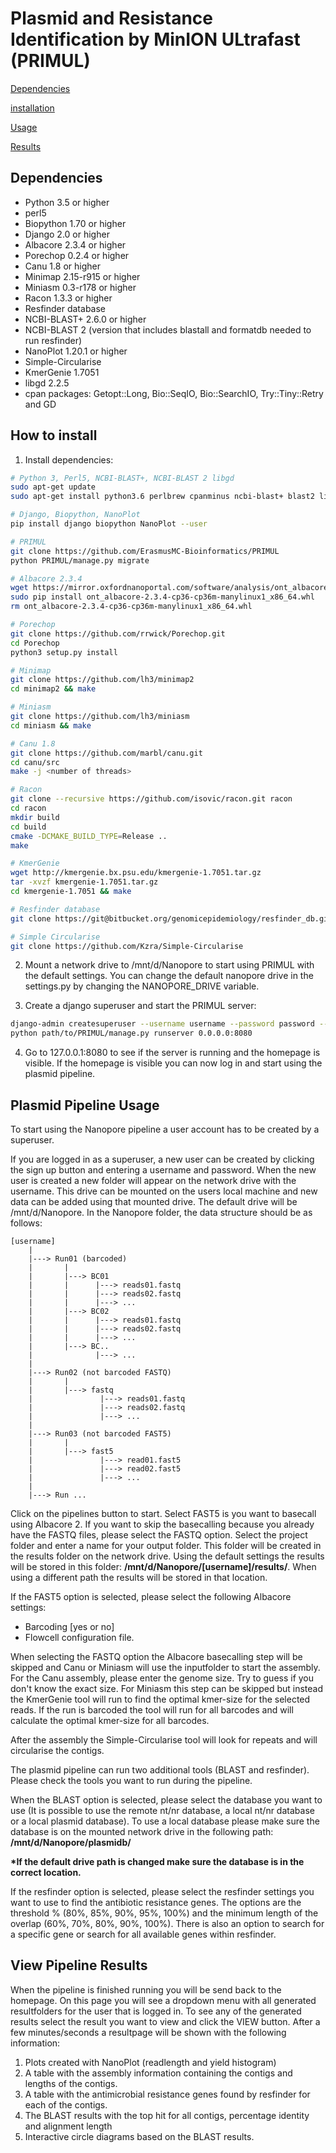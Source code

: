 # Plasmid and Resistance Identification by MinION ULtrafast (PRIMUL)

[Dependencies](#dependencies)

[installation](#installation)

[Usage](#usage)

[Results](#results)

## <a name="dependencies"></a>Dependencies

* Python 3.5 or higher
* perl5
* Biopython 1.70 or higher
* Django 2.0 or higher
* Albacore 2.3.4 or higher
* Porechop 0.2.4 or higher
* Canu 1.8 or higher
* Minimap 2.15-r915 or higher
* Miniasm 0.3-r178 or higher
* Racon 1.3.3 or higher
* Resfinder database
* NCBI-BLAST+ 2.6.0 or higher
* NCBI-BLAST 2 (version that includes blastall and formatdb needed to run resfinder)
* NanoPlot 1.20.1 or higher
* Simple-Circularise
* KmerGenie 1.7051
* libgd 2.2.5
* cpan packages: Getopt::Long, Bio::SeqIO, Bio::SearchIO, Try::Tiny::Retry and GD

## <a name="installation"></a>How to install

1. Install dependencies:

```bash
# Python 3, Perl5, NCBI-BLAST+, NCBI-BLAST 2 libgd
sudo apt-get update
sudo apt-get install python3.6 perlbrew cpanminus ncbi-blast+ blast2 libgd

# Django, Biopython, NanoPlot
pip install django biopython NanoPlot --user

# PRIMUL
git clone https://github.com/ErasmusMC-Bioinformatics/PRIMUL
python PRIMUL/manage.py migrate

# Albacore 2.3.4
wget https://mirror.oxfordnanoportal.com/software/analysis/ont_albacore-2.3.4-cp36-cp36m-manylinux1_x86_64.whl
sudo pip install ont_albacore-2.3.4-cp36-cp36m-manylinux1_x86_64.whl
rm ont_albacore-2.3.4-cp36-cp36m-manylinux1_x86_64.whl

# Porechop
git clone https://github.com/rrwick/Porechop.git
cd Porechop
python3 setup.py install

# Minimap
git clone https://github.com/lh3/minimap2
cd minimap2 && make

# Miniasm
git clone https://github.com/lh3/miniasm
cd miniasm && make

# Canu 1.8
git clone https://github.com/marbl/canu.git
cd canu/src
make -j <number of threads>

# Racon
git clone --recursive https://github.com/isovic/racon.git racon
cd racon
mkdir build
cd build
cmake -DCMAKE_BUILD_TYPE=Release ..
make

# KmerGenie
wget http://kmergenie.bx.psu.edu/kmergenie-1.7051.tar.gz
tar -xvzf kmergenie-1.7051.tar.gz
cd kmergenie-1.7051 && make

# Resfinder database
git clone https://git@bitbucket.org/genomicepidemiology/resfinder_db.git

# Simple Circularise
git clone https://github.com/Kzra/Simple-Circularise
```

2. Mount a network drive to /mnt/d/Nanopore to start using PRIMUL with the default settings. You can change the default nanopore drive in the settings.py by changing the NANOPORE_DRIVE variable.

3. Create a django superuser and start the PRIMUL server:

```bash
django-admin createsuperuser --username username --password password --database path/to/PRIMUL/db.sqlite3
python path/to/PRIMUL/manage.py runserver 0.0.0.0:8080
```

4. Go to 127.0.0.1:8080 to see if the server is running and the homepage is visible. If the homepage is visible you can now log in and start using the plasmid pipeline.

## <a name="usage"></a>Plasmid Pipeline Usage

To start using the Nanopore pipeline a user account has to be created by a superuser.

If you are logged in as a superuser, a new user can be created by clicking the sign up button and entering a username and password. When the new user is created a new folder will appear on the network drive with the username. This drive can be mounted on the users local machine and new data can be added using that mounted drive.
The default drive will be /mnt/d/Nanopore. In the Nanopore folder, the data structure should be as follows:

```text
[username]
    |
    |---> Run01 (barcoded)
    |       |
    |       |---> BC01
    |       |      |---> reads01.fastq
    |       |      |---> reads02.fastq
    |       |      |---> ...
    |       |---> BC02
    |       |      |---> reads01.fastq
    |       |      |---> reads02.fastq
    |       |      |---> ...
    |       |---> BC..
    |              |---> ...
    |
    |---> Run02 (not barcoded FASTQ)
    |       |
    |       |---> fastq
    |               |---> reads01.fastq
    |               |---> reads02.fastq
    |               |---> ...
    |
    |---> Run03 (not barcoded FAST5)
    |       |
    |       |---> fast5
    |               |---> read01.fast5
    |               |---> read02.fast5
    |               |---> ...
    |
    |---> Run ...
```

Click on the pipelines button to start. Select FAST5 is you want to basecall using Albacore 2. If you want to skip the basecalling because you already have the FASTQ files, please select the FASTQ option. Select the project folder and enter a name for your output folder. This folder will be created in the results folder on the network drive. Using the default settings the results will be stored in this folder: <b>/mnt/d/Nanopore/[username]/results/</b>. When using a different path the results will be stored in that location.

If the FAST5 option is selected, please select the following Albacore settings:

* Barcoding [yes or no]
* Flowcell configuration file.

When selecting the FASTQ option the Albacore basecalling step will be skipped and Canu or Miniasm will use the inputfolder to start the assembly. For the Canu assembly, please enter the genome size. Try to guess if you don't know the exact size. For Miniasm this step can be skipped but instead the KmerGenie tool will run to find the optimal kmer-size for the selected reads. If the run is barcoded the tool will run for all barcodes and will calculate the optimal kmer-size for all barcodes.

After the assembly the Simple-Circularise tool will look for repeats and will circularise the contigs.

The plasmid pipeline can run two additional tools (BLAST and resfinder). Please check the tools you want to run during the pipeline.

When the BLAST option is selected, please select the database you want to use (It is possible to use the remote nt/nr database, a local nt/nr database or a local plasmid database). To use a local database please make sure the database is on the mounted network drive in the following path: <b>/mnt/d/Nanopore/plasmidb/</b>

<b>*If the default drive path is changed make sure the database is in the correct location.</b>

If the resfinder option is selected, please select the resfinder settings you want to use to find the antibiotic resistance genes.
The options are the threshold % (80%, 85%, 90%, 95%, 100%) and the minimum length of the overlap (60%, 70%, 80%, 90%, 100%).
There is also an option to search for a specific gene or search for all available genes within resfinder.

## <a name="results"></a>View Pipeline Results
When the pipeline is finished running you will be send back to the homepage. On this page you will see a dropdown menu with all generated resultfolders for the user that is logged in. To see any of the generated results select the result you want to view and click the VIEW button. After a few minutes/seconds a resultpage will be shown with the following information:

1. Plots created with NanoPlot (readlength and yield histogram)
2. A table with the assembly information containing the contigs and lengths of the contigs.
3. A table with the antimicrobial resistance genes found by resfinder for each of the contigs.
4. The BLAST results with the top hit for all contigs, percentage identity and alignment length
5. Interactive circle diagrams based on the BLAST results.
